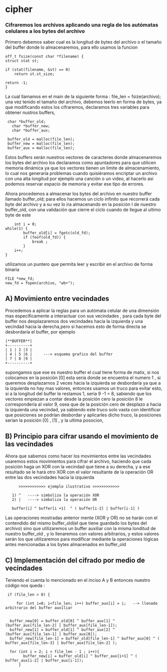 # cipher
### Cifraremos  los archivos aplicando una regla de los autómatas celulares a los bytes del archivo
 
 
Primero debemos saber cual es la longitud de bytes del archivo o el tamaño del buffer donde lo almacenaremos, para ello usamos la funcion 
   
    off_t fsize(const char *filename) {
    struct stat st; 

    if (stat(filename, &st) == 0)
        return st.st_size;

    return -1; 
    }
    
    

La cual llamamos en el main de la siguiente forma : file_len = fsize(archivo); 
una vez tenido el tamaño del archivo, debemos leerlo en forma de bytes, ya que modificando estos  los cifraremos,
declaramos tres variables para obtener nustros buffers, 
           
     char *buffer_old; 
	   char *buffer_new; 
	   char *buffer_aux; 
     
     buffer_old = malloc(file_len);   
     buffer_new = malloc(file_len);
     buffer_aux = malloc(file_len);
	 
 Estos buffers serán nuestros vectores de caracteres donde almacenaremos los bytes del archivo
 los declaramos como apuntadores para que utilicen memoria dinámica ya que los vectores tienen un limite de almacenamiento, lo cual nos generaría problemas cuando quisiéramos encriptar un archivo con una alta longitud por ejemplo una canción o un video, al hacerlo asi podemos reservar espacio de memoria y evitar  ese tipo de errores.  


Ahora procedemos a almacenar los bytes del archivo en nuestro buffer llamado buffer_old;
para ellos hacemos un ciclo infinito que recorrerá  cada byte del archivo y a su vez lo ira almacenando en la posición I de nuestro buffer_old, con una validación que cierre el ciclo cuando de llegue al ultimo byte de este 

      	int i = 0;
	while(1) {
      		buffer_old[i] = fgetc(old_fd);
      		if (feof(old_fd)) {
         		break ;
      		}
		i++;
	}


utilizamos un puntero que permita leer y escribir en el archivo de forma binaria 
        
	FILE *new_fd;
	new_fd = fopen(archivo, "wb+");
	
## A) Movimiento entre vecindades 

Procedemos a aplicar la reglas para un autómata celular de una dimensión mas específicamente a interactuar con sus vecindades , para cada byte del buffer nos desplazaremos  dos vecindades hacia la izquierda y una vecindad hacia la derecha,pero si hacemos esto de forma directa se desbordaría el buffer, por ejemplo
         
	|**BUFFER**|
	+----------+ 
	| 1 | 2 |3 |
	| 4 | 5 |6 |     ---> esquema grafico del buffer 
	| 7 | 8 |9 |
	+----------+
supongamos que ese es nuestro buffer el cual tiene forma de matix, si  nos colocamos en la posición [0] esta seria donde se encuentra el numero 1 , si queremos desplazarnos 2 veces hacia la izquierda se desbordaría ya que a la izquierda no hay mas valores, entonces usamos un truco para evitar esto, si a la longitud del buffer le restamos 1, seria 9 -1 = 8, sabiendo que los vectores empiezan a contar desde la posición cero la posición 8 le correspondería al valor 9, osea que de la posición cero de desplazo a hacia la izquierda una vecindad, ya sabiendo este truco solo vasta con identificar que posiciones se podrían desbordar y aplicarles dicho truco, la posiciones serian la posición [0] , [1] , y la ultima posocion, 

## B) Principio para cifrar usando el movimiento de las vecindades
Ahora que sabemos como hacer los movimientos entre las vecindades usaremos estos movimientos para cifrar el archivo, haciendo que cada posición haga un XOR con la vecindad que tiene a su derecha, y a ese resultado se le hará otro XOR con el valor resultante de la operación OR entre las dos vecindades hacia la izquierda  
        
          >>>>>>>>>>>> ejemplo ilustrativo >>>>>>>>>>>>	   
	   
	   1) ^   ----> simboliza la operación XOR
	   2) |   ----> simboliza la operación OR
	   
	   buffer[i] ^ buffer[i +1]  ^ ( buffer[i-2] | buffer[i-1] )
	 
Las operaciones mostradas anterior mente (XOR y OR) no se harán con el contendido del mismo buffer_old(el que tiene guardado los bytes del archivo)  sino que   utilizaremos un buffer auxiliar con la misma londitud de nuestro buffer_old  , y lo llenaremos con valores arbitrarios,  y estos valores serán los que utilizaremos para modificar mediante la operaciones lógicas antes mencionadas a los bytes almacenados en buffer_old

## C) Implementación del cifrado por medio de vecindades 
Teniendo el cuenta lo mencionado en el inciso A y B entonces nuestro código nos queda : 
         
	 if (file_len > 0) {
		
		 for (int i=0; i<file_len; i++) buffer_aux[i] = i;   --> llenado arbitrario del buffer auxiliar 
         
	  
      buffer_new[0] = buffer_old[0] ^ buffer_aux[1] ^ (buffer_aux[file_len-2] | buffer_aux[file_len-1]);
      buffer_new[1] = buffer_old[1] ^ buffer_aux[2] ^ (buffer_aux[file_len-1] | buffer_aux[0]);
      buffer_new[file_len-1] = buffer_old[file_len-1] ^ buffer_aux[0] ^ ( buffer_aux[file_len-3] | buffer_aux[file_len-2] );    

      for (int i = 2; i < file_len - 1 ; i++){
	 		buffer_new[i] = buffer_old[i] ^ buffer_aux[i+1] ^ ( buffer_aux[i-2] | buffer_aux[i-1]);
          }     
